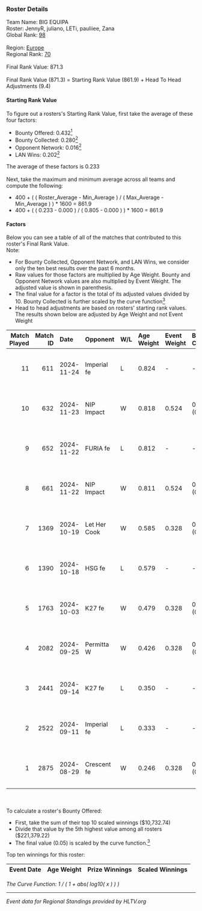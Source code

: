### Roster Details<br />
Team Name: BIG EQUIPA<br />
Roster: JennyR, juliano, LETi, pauliiee, Zana<br />
Global Rank: [98](../../standings_global_2025_01_20.md)<br />
<br />
Region: [Europe]( ../../standings_europe_2025_01_20.md)<br />
Regional Rank: [70]( ../../standings_europe_2025_01_20.md)<br />
<br />
Final Rank Value:  871.3<br />
<br />
Final Rank Value (871.3) = Starting Rank Value (861.9) + Head To Head Adjustments (9.4)<br />

#### Starting Rank Value<br />
To figure out a rosters's Starting Rank Value, first take the average of these four factors:<br />
- Bounty Offered: 0.432[<sup>1</sup>](#table2)
- Bounty Collected: 0.280[<sup>2</sup>](#table1)
- Opponent Network: 0.016[<sup>2</sup>](#table1)
- LAN Wins: 0.202[<sup>2</sup>](#table1)

The average of these factors is 0.233<br />
<br />
Next, take the maximum and minimum average across all teams and compute the following:<br />
- 400 + ( ( Roster_Average - Min_Average ) / ( Max_Average - Min_Average ) ) * 1600 = 861.9
- 400 + ( ( 0.233 - 0.000 ) / ( 0.805 - 0.000 ) ) * 1600 = 861.9


#### Factors<br />
Below you can see a table of all of the matches that contributed to this roster's Final Rank Value.<br />
Note:<br />

- For Bounty Collected, Opponent Network, and LAN Wins, we consider only the ten best results over the past 6 months.
- Raw values for those factors are multiplied by Age Weight. Bounty and Opponent Network values are also multiplied by Event Weight. The adjusted value is shown in parenthesis.
- The final value for a factor is the total of its adjusted values divided by 10. Bounty Collected is further scaled by the curve function[<sup>3</sup>](#curveFunction)
- Head to head adjustments are based on rosters' starting rank values. The results shown below are adjusted by Age Weight and not Event Weight
<span id="table1"></span><br />


| Match Played | Match ID | Date       | Opponent     | W/L | Age Weight | Event Weight | Bounty Collected | Opponent Network | LAN Wins  | H2H Adj. | Roster                                |
| -: | -: | :- | :- | :- | :- | :- | :- | :- | :- | -: | :- |
|           11 |      611 | 2024-11-24 | Imperial fe  | L   | 0.824      | -            | -                | -                | -         |    -2.87 | JennyR, juliano, LETi, pauliiee, Zana |
|           10 |      632 | 2024-11-23 | NIP Impact   | W   | 0.818      | 0.524        | 0.026 (0.011)    | 0.132 (0.057)    | 1 (0.818) |    10.51 | JennyR, juliano, LETi, pauliiee, Zana |
|            9 |      652 | 2024-11-22 | FURIA fe     | L   | 0.812      | -            | -                | -                | -         |    -2.65 | JennyR, juliano, LETi, pauliiee, Zana |
|            8 |      661 | 2024-11-22 | NIP Impact   | W   | 0.811      | 0.524        | 0.026 (0.011)    | 0.132 (0.056)    | 1 (0.811) |    10.65 | JennyR, juliano, LETi, pauliiee, Zana |
|            7 |     1369 | 2024-10-19 | Let Her Cook | W   | 0.585      | 0.328        | 0.005 (0.001)    | 0.068 (0.013)    | 0 (0.000) |     5.10 | JennyR, juliano, LETi, pauliiee, Zana |
|            6 |     1390 | 2024-10-18 | HSG fe       | L   | 0.579      | -            | -                | -                | -         |   -13.38 | JennyR, juliano, LETi, pauliiee, Zana |
|            5 |     1763 | 2024-10-03 | K27 fe       | W   | 0.479      | 0.328        | 0.015 (0.002)    | 0.122 (0.019)    | 0 (0.000) |     5.39 | JennyR, juliano, LETi, pauliiee, Zana |
|            4 |     2082 | 2024-09-25 | Permitta W   | W   | 0.426      | 0.328        | 0.007 (0.001)    | 0.056 (0.008)    | 0 (0.000) |     3.27 | JennyR, juliano, LETi, pauliiee, Zana |
|            3 |     2441 | 2024-09-14 | K27 fe       | L   | 0.350      | -            | -                | -                | -         |    -7.23 | JennyR, juliano, LETi, pauliiee, Zana |
|            2 |     2522 | 2024-09-11 | Imperial fe  | L   | 0.333      | -            | -                | -                | -         |    -1.19 | JennyR, juliano, LETi, pauliiee, Zana |
|            1 |     2875 | 2024-08-29 | Crescent fe  | W   | 0.246      | 0.328        | 0.004 (0.000)    | 0.027 (0.002)    | 0 (0.000) |     1.77 | JennyR, juliano, LETi, pauliiee, Zana |

<br />
<span id="table2"></span><br />
To calculate a roster's Bounty Offered:<br />

- First, take the sum of their top 10 scaled winnings ($10,732.74)
- Divide that value by the 5th highest value among all rosters ($221,379.22)
- The final value (0.05) is scaled by the curve function.[<sup>3</sup>](#curveFunction)

Top ten winnings for this roster:<br />

| Event Date | Age Weight | Prize Winnings | Scaled Winnings |
| :- | -: | :- | :- |


<span id="curveFunction"></span>_The Curve Function: 1 / ( 1 + abs( log10( x ) ) )_<br />

---
_Event data for Regional Standings provided by HLTV.org_<br />

